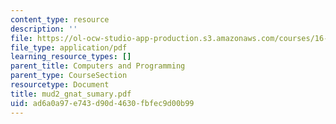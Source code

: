 ```yaml
---
content_type: resource
description: ''
file: https://ol-ocw-studio-app-production.s3.amazonaws.com/courses/16-01-unified-engineering-i-ii-iii-iv-fall-2005-spring-2006/ad6a0a97e743d90d4630fbfec9d00b99_mud2_gnat_sumary.pdf
file_type: application/pdf
learning_resource_types: []
parent_title: Computers and Programming
parent_type: CourseSection
resourcetype: Document
title: mud2_gnat_sumary.pdf
uid: ad6a0a97-e743-d90d-4630-fbfec9d00b99
---
```


